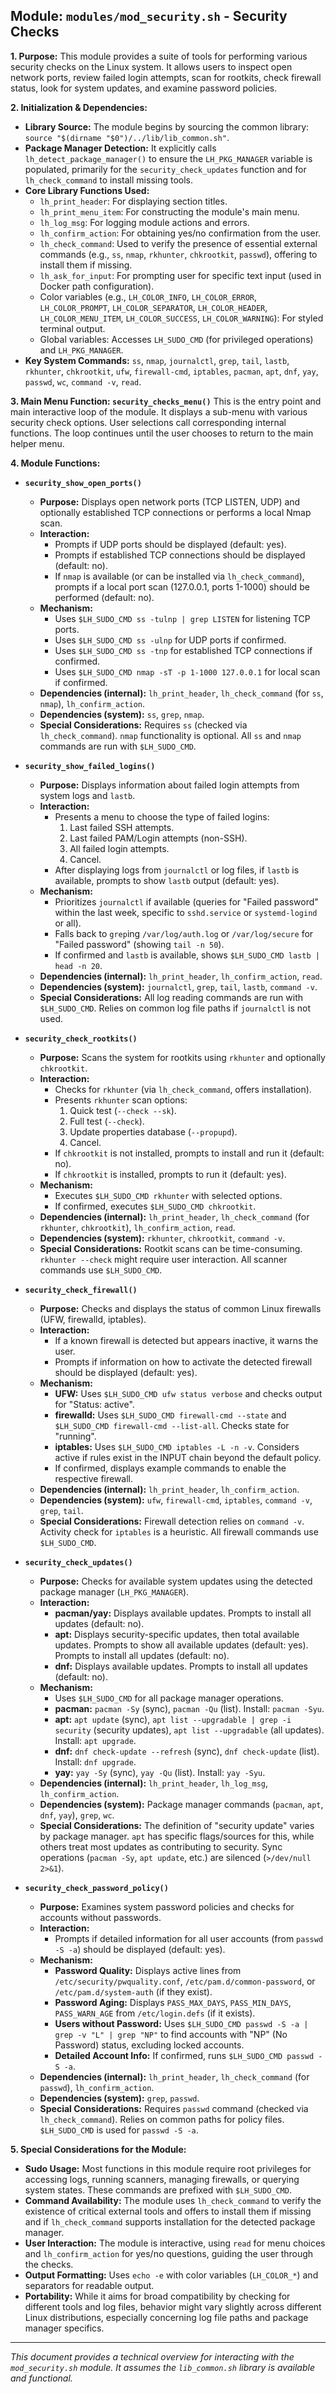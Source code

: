 <!--
File: docs/mod_security.md
Copyright (c) 2025 maschkef
SPDX-License-Identifier: MIT

This project is part of the 'little-linux-helper' collection.
Licensed under the MIT License. See the LICENSE file in the project root for more information.
-->

## Module: `modules/mod_security.sh` - Security Checks

**1. Purpose:**
This module provides a suite of tools for performing various security checks on the Linux system. It allows users to inspect open network ports, review failed login attempts, scan for rootkits, check firewall status, look for system updates, and examine password policies.

**2. Initialization & Dependencies:**
*   **Library Source:** The module begins by sourcing the common library: `source "$(dirname "$0")/../lib/lib_common.sh"`.
*   **Package Manager Detection:** It explicitly calls `lh_detect_package_manager()` to ensure the `LH_PKG_MANAGER` variable is populated, primarily for the `security_check_updates` function and for `lh_check_command` to install missing tools.
*   **Core Library Functions Used:**
    *   `lh_print_header`: For displaying section titles.
    *   `lh_print_menu_item`: For constructing the module's main menu.
    *   `lh_log_msg`: For logging module actions and errors.
    *   `lh_confirm_action`: For obtaining yes/no confirmation from the user.
    *   `lh_check_command`: Used to verify the presence of essential external commands (e.g., `ss`, `nmap`, `rkhunter`, `chkrootkit`, `passwd`), offering to install them if missing.
    *   `lh_ask_for_input`: For prompting user for specific text input (used in Docker path configuration).
    *   Color variables (e.g., `LH_COLOR_INFO`, `LH_COLOR_ERROR`, `LH_COLOR_PROMPT`, `LH_COLOR_SEPARATOR`, `LH_COLOR_HEADER`, `LH_COLOR_MENU_ITEM`, `LH_COLOR_SUCCESS`, `LH_COLOR_WARNING`): For styled terminal output.
    *   Global variables: Accesses `LH_SUDO_CMD` (for privileged operations) and `LH_PKG_MANAGER`.
*   **Key System Commands:** `ss`, `nmap`, `journalctl`, `grep`, `tail`, `lastb`, `rkhunter`, `chkrootkit`, `ufw`, `firewall-cmd`, `iptables`, `pacman`, `apt`, `dnf`, `yay`, `passwd`, `wc`, `command -v`, `read`.

**3. Main Menu Function: `security_checks_menu()`**
This is the entry point and main interactive loop of the module. It displays a sub-menu with various security check options. User selections call corresponding internal functions. The loop continues until the user chooses to return to the main helper menu.

**4. Module Functions:**

*   **`security_show_open_ports()`**
    *   **Purpose:** Displays open network ports (TCP LISTEN, UDP) and optionally established TCP connections or performs a local Nmap scan.
    *   **Interaction:**
        *   Prompts if UDP ports should be displayed (default: yes).
        *   Prompts if established TCP connections should be displayed (default: no).
        *   If `nmap` is available (or can be installed via `lh_check_command`), prompts if a local port scan (127.0.0.1, ports 1-1000) should be performed (default: no).
    *   **Mechanism:**
        *   Uses `$LH_SUDO_CMD ss -tulnp | grep LISTEN` for listening TCP ports.
        *   Uses `$LH_SUDO_CMD ss -ulnp` for UDP ports if confirmed.
        *   Uses `$LH_SUDO_CMD ss -tnp` for established TCP connections if confirmed.
        *   Uses `$LH_SUDO_CMD nmap -sT -p 1-1000 127.0.0.1` for local scan if confirmed.
    *   **Dependencies (internal):** `lh_print_header`, `lh_check_command` (for `ss`, `nmap`), `lh_confirm_action`.
    *   **Dependencies (system):** `ss`, `grep`, `nmap`.
    *   **Special Considerations:** Requires `ss` (checked via `lh_check_command`). `nmap` functionality is optional. All `ss` and `nmap` commands are run with `$LH_SUDO_CMD`.

*   **`security_show_failed_logins()`**
    *   **Purpose:** Displays information about failed login attempts from system logs and `lastb`.
    *   **Interaction:**
        *   Presents a menu to choose the type of failed logins:
            1.  Last failed SSH attempts.
            2.  Last failed PAM/Login attempts (non-SSH).
            3.  All failed login attempts.
            4.  Cancel.
        *   After displaying logs from `journalctl` or log files, if `lastb` is available, prompts to show `lastb` output (default: yes).
    *   **Mechanism:**
        *   Prioritizes `journalctl` if available (queries for "Failed password" within the last week, specific to `sshd.service` or `systemd-logind` or all).
        *   Falls back to `grep`ing `/var/log/auth.log` or `/var/log/secure` for "Failed password" (showing `tail -n 50`).
        *   If confirmed and `lastb` is available, shows `$LH_SUDO_CMD lastb | head -n 20`.
    *   **Dependencies (internal):** `lh_print_header`, `lh_confirm_action`, `read`.
    *   **Dependencies (system):** `journalctl`, `grep`, `tail`, `lastb`, `command -v`.
    *   **Special Considerations:** All log reading commands are run with `$LH_SUDO_CMD`. Relies on common log file paths if `journalctl` is not used.

*   **`security_check_rootkits()`**
    *   **Purpose:** Scans the system for rootkits using `rkhunter` and optionally `chkrootkit`.
    *   **Interaction:**
        *   Checks for `rkhunter` (via `lh_check_command`, offers installation).
        *   Presents `rkhunter` scan options:
            1.  Quick test (`--check --sk`).
            2.  Full test (`--check`).
            3.  Update properties database (`--propupd`).
            4.  Cancel.
        *   If `chkrootkit` is not installed, prompts to install and run it (default: no).
        *   If `chkrootkit` is installed, prompts to run it (default: yes).
    *   **Mechanism:**
        *   Executes `$LH_SUDO_CMD rkhunter` with selected options.
        *   If confirmed, executes `$LH_SUDO_CMD chkrootkit`.
    *   **Dependencies (internal):** `lh_print_header`, `lh_check_command` (for `rkhunter`, `chkrootkit`), `lh_confirm_action`, `read`.
    *   **Dependencies (system):** `rkhunter`, `chkrootkit`, `command -v`.
    *   **Special Considerations:** Rootkit scans can be time-consuming. `rkhunter --check` might require user interaction. All scanner commands use `$LH_SUDO_CMD`.

*   **`security_check_firewall()`**
    *   **Purpose:** Checks and displays the status of common Linux firewalls (UFW, firewalld, iptables).
    *   **Interaction:**
        *   If a known firewall is detected but appears inactive, it warns the user.
        *   Prompts if information on how to activate the detected firewall should be displayed (default: yes).
    *   **Mechanism:**
        *   **UFW:** Uses `$LH_SUDO_CMD ufw status verbose` and checks output for "Status: active".
        *   **firewalld:** Uses `$LH_SUDO_CMD firewall-cmd --state` and `$LH_SUDO_CMD firewall-cmd --list-all`. Checks state for "running".
        *   **iptables:** Uses `$LH_SUDO_CMD iptables -L -n -v`. Considers active if rules exist in the INPUT chain beyond the default policy.
        *   If confirmed, displays example commands to enable the respective firewall.
    *   **Dependencies (internal):** `lh_print_header`, `lh_confirm_action`.
    *   **Dependencies (system):** `ufw`, `firewall-cmd`, `iptables`, `command -v`, `grep`, `tail`.
    *   **Special Considerations:** Firewall detection relies on `command -v`. Activity check for `iptables` is a heuristic. All firewall commands use `$LH_SUDO_CMD`.

*   **`security_check_updates()`**
    *   **Purpose:** Checks for available system updates using the detected package manager (`LH_PKG_MANAGER`).
    *   **Interaction:**
        *   **pacman/yay:** Displays available updates. Prompts to install all updates (default: no).
        *   **apt:** Displays security-specific updates, then total available updates. Prompts to show all available updates (default: yes). Prompts to install all updates (default: no).
        *   **dnf:** Displays available updates. Prompts to install all updates (default: no).
    *   **Mechanism:**
        *   Uses `$LH_SUDO_CMD` for all package manager operations.
        *   **pacman:** `pacman -Sy` (sync), `pacman -Qu` (list). Install: `pacman -Syu`.
        *   **apt:** `apt update` (sync), `apt list --upgradable | grep -i security` (security updates), `apt list --upgradable` (all updates). Install: `apt upgrade`.
        *   **dnf:** `dnf check-update --refresh` (sync), `dnf check-update` (list). Install: `dnf upgrade`.
        *   **yay:** `yay -Sy` (sync), `yay -Qu` (list). Install: `yay -Syu`.
    *   **Dependencies (internal):** `lh_print_header`, `lh_log_msg`, `lh_confirm_action`.
    *   **Dependencies (system):** Package manager commands (`pacman`, `apt`, `dnf`, `yay`), `grep`, `wc`.
    *   **Special Considerations:** The definition of "security update" varies by package manager. `apt` has specific flags/sources for this, while others treat most updates as contributing to security. Sync operations (`pacman -Sy`, `apt update`, etc.) are silenced (`>/dev/null 2>&1`).

*   **`security_check_password_policy()`**
    *   **Purpose:** Examines system password policies and checks for accounts without passwords.
    *   **Interaction:**
        *   Prompts if detailed information for all user accounts (from `passwd -S -a`) should be displayed (default: yes).
    *   **Mechanism:**
        *   **Password Quality:** Displays active lines from `/etc/security/pwquality.conf`, `/etc/pam.d/common-password`, or `/etc/pam.d/system-auth` (if they exist).
        *   **Password Aging:** Displays `PASS_MAX_DAYS`, `PASS_MIN_DAYS`, `PASS_WARN_AGE` from `/etc/login.defs` (if it exists).
        *   **Users without Password:** Uses `$LH_SUDO_CMD passwd -S -a | grep -v "L" | grep "NP"` to find accounts with "NP" (No Password) status, excluding locked accounts.
        *   **Detailed Account Info:** If confirmed, runs `$LH_SUDO_CMD passwd -S -a`.
    *   **Dependencies (internal):** `lh_print_header`, `lh_check_command` (for `passwd`), `lh_confirm_action`.
    *   **Dependencies (system):** `grep`, `passwd`.
    *   **Special Considerations:** Requires `passwd` command (checked via `lh_check_command`). Relies on common paths for policy files. `$LH_SUDO_CMD` is used for `passwd -S -a`.

**5. Special Considerations for the Module:**
*   **Sudo Usage:** Most functions in this module require root privileges for accessing logs, running scanners, managing firewalls, or querying system states. These commands are prefixed with `$LH_SUDO_CMD`.
*   **Command Availability:** The module uses `lh_check_command` to verify the existence of critical external tools and offers to install them if missing and if `lh_check_command` supports installation for the detected package manager.
*   **User Interaction:** The module is interactive, using `read` for menu choices and `lh_confirm_action` for yes/no questions, guiding the user through the checks.
*   **Output Formatting:** Uses `echo -e` with color variables (`LH_COLOR_*`) and separators for readable output.
*   **Portability:** While it aims for broad compatibility by checking for different tools and log files, behavior might vary slightly across different Linux distributions, especially concerning log file paths and package manager specifics.

---
*This document provides a technical overview for interacting with the `mod_security.sh` module. It assumes the `lib_common.sh` library is available and functional.*